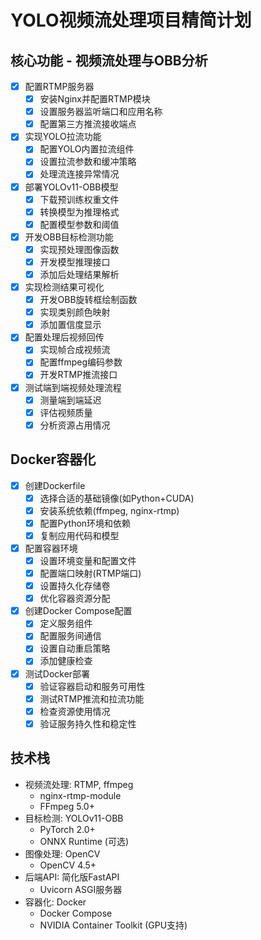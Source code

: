 # YOLO视频流处理项目精简计划

## 核心功能 - 视频流处理与OBB分析
- [x] 配置RTMP服务器
  - [x] 安装Nginx并配置RTMP模块
  - [x] 设置服务器监听端口和应用名称
  - [x] 配置第三方推流接收端点

- [x] 实现YOLO拉流功能
  - [x] 配置YOLO内置拉流组件
  - [x] 设置拉流参数和缓冲策略
  - [x] 处理流连接异常情况

- [x] 部署YOLOv11-OBB模型
  - [x] 下载预训练权重文件
  - [x] 转换模型为推理格式
  - [x] 配置模型参数和阈值

- [x] 开发OBB目标检测功能
  - [x] 实现预处理图像函数
  - [x] 开发模型推理接口
  - [x] 添加后处理结果解析

- [x] 实现检测结果可视化
  - [x] 开发OBB旋转框绘制函数
  - [x] 实现类别颜色映射
  - [x] 添加置信度显示

- [x] 配置处理后视频回传
  - [x] 实现帧合成视频流
  - [x] 配置ffmpeg编码参数
  - [x] 开发RTMP推流接口

- [x] 测试端到端视频处理流程
  - [x] 测量端到端延迟
  - [x] 评估视频质量
  - [x] 分析资源占用情况

## Docker容器化
- [x] 创建Dockerfile
  - [x] 选择合适的基础镜像(如Python+CUDA)
  - [x] 安装系统依赖(ffmpeg, nginx-rtmp)
  - [x] 配置Python环境和依赖
  - [x] 复制应用代码和模型

- [x] 配置容器环境
  - [x] 设置环境变量和配置文件
  - [x] 配置端口映射(RTMP端口)
  - [x] 设置持久化存储卷
  - [x] 优化容器资源分配

- [x] 创建Docker Compose配置
  - [x] 定义服务组件
  - [x] 配置服务间通信
  - [x] 设置自动重启策略
  - [x] 添加健康检查

- [x] 测试Docker部署
  - [x] 验证容器启动和服务可用性
  - [x] 测试RTMP推流和拉流功能
  - [x] 检查资源使用情况
  - [x] 验证服务持久性和稳定性

## 技术栈
- 视频流处理: RTMP, ffmpeg
  - nginx-rtmp-module
  - FFmpeg 5.0+
- 目标检测: YOLOv11-OBB
  - PyTorch 2.0+
  - ONNX Runtime (可选)
- 图像处理: OpenCV
  - OpenCV 4.5+
- 后端API: 简化版FastAPI
  - Uvicorn ASGI服务器
- 容器化: Docker
  - Docker Compose
  - NVIDIA Container Toolkit (GPU支持) 